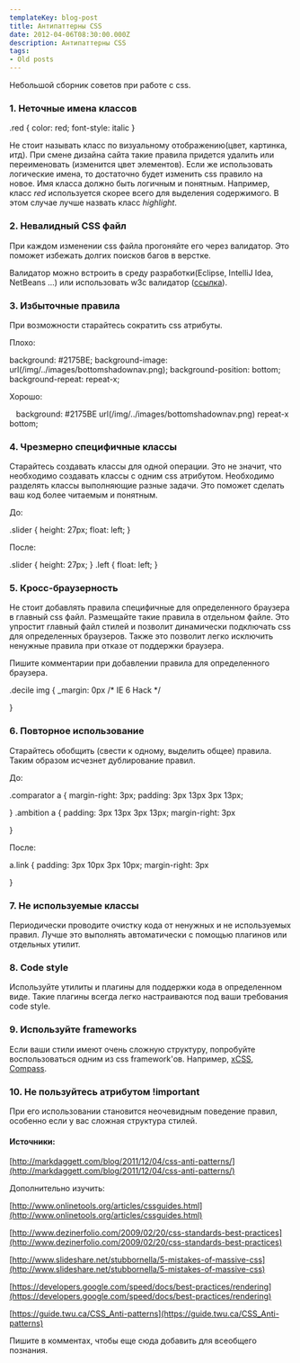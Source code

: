```yaml
---
templateKey: blog-post
title: Антипаттерны CSS
date: 2012-04-06T08:30:00.000Z
description: Антипаттерны CSS
tags:
- Old posts
---
```


Небольшой сборник советов при работе с css.

### 1\. Неточные имена классов

.red { color: red; font-style: italic }

  

Не стоит называть класс по визуальному отображению(цвет, картинка, итд). При смене дизайна сайта такие правила придется удалить или переименовать (изменится цвет элементов). Если же использовать логические имена, то достаточно будет изменить css правило на новое. Имя класса должно быть логичным и понятным. Например, класс _red_ используется скорее всего для выделения содержимого. В этом случае лучше назвать класс _highlight_.  
  

### 2\. Невалидный CSS файл

При каждом изменении css файла прогоняйте его через валидатор. Это поможет избежать долгих поисков багов в верстке. 

  

Валидатор можно встроить в среду разработки(Eclipse, IntelliJ Idea, NetBeans ...) или использовать w3c валидатор ([ссылка](http://jigsaw.w3.org/css-validator/#validate_by_input)).

### 3\. Избыточные правила

При возможности старайтесь сократить css атрибуты.

  

Плохо:

background: #2175BE; background-image: url(/img/../images/bottomshadownav.png); background-position: bottom; background-repeat: repeat-x;

  

Хорошо:  

   background: #2175BE url(/img/../images/bottomshadownav.png) repeat-x bottom;  

### 4\. Чрезмерно специфичные классы

Старайтесь создавать классы для одной операции. Это не значит, что необходимо создавать классы с одним css атрибутом. Необходимо разделять классы выполняющие разные задачи. Это поможет сделать ваш код более читаемым и понятным.

  

До:

.slider { height: 27px; float: left; }

После:  

.slider { height: 27px; } .left { float: left; }

### 5\. Кросс-браузерность

Не стоит добавлять правила специфичные для определенного браузера в главный css файл. Размещайте такие правила в отдельном файле. Это упростит главный файл стилей и позволит динамически подключать css для определенных браузеров. Также это позволит легко исключить ненужные правила при отказе от поддержки браузера. 

  

Пишите комментарии при добавлении правила для определенного браузера.

  

.decile img { _margin: 0px /* IE 6 Hack */

}

### 6\. Повторное использование 

Старайтесь обобщить (свести к одному, выделить общее) правила. Таким образом исчезнет дублирование правил.

  

До:  

.comparator a { margin-right: 3px; padding: 3px 13px 3px 13px;

} .ambition a { padding: 3px 13px 3px 13px; margin-right: 3px

}

После:  

a.link { padding: 3px 10px 3px 10px; margin-right: 3px

}

### 7\. Не используемые классы

Периодически проводите очистку кода от ненужных и не используемых правил. Лучше это выполнять автоматически с помощью плагинов или отдельных утилит.

### 8\. Code style

Используйте утилиты и плагины для поддержки кода в определенном виде. Такие плагины всегда легко настраиваются под ваши требования code style.

### 9\. Используйте frameworks

Если ваши стили имеют очень сложную структуру, попробуйте воспользоваться одним из css framework'ов. Например, [xCSS](http://xcss.antpaw.org/), [Compass](http://compass-style.org/). 

### 10\. Не пользуйтесь атрибутом !important

При его использовании становится неочевидным поведение правил, особенно если у вас сложная структура стилей.

#### Источники:

[http://markdaggett.com/blog/2011/12/04/css-anti-patterns/](http://markdaggett.com/blog/2011/12/04/css-anti-patterns/)

  

Дополнительно изучить:

[http://www.onlinetools.org/articles/cssguides.html](http://www.onlinetools.org/articles/cssguides.html)

[http://www.dezinerfolio.com/2009/02/20/css-standards-best-practices](http://www.dezinerfolio.com/2009/02/20/css-standards-best-practices)

[http://www.slideshare.net/stubbornella/5-mistakes-of-massive-css](http://www.slideshare.net/stubbornella/5-mistakes-of-massive-css)

[https://developers.google.com/speed/docs/best-practices/rendering](https://developers.google.com/speed/docs/best-practices/rendering)

[https://guide.twu.ca/CSS_Anti-patterns](https://guide.twu.ca/CSS_Anti-patterns)

  

Пишите в комментах, чтобы еще сюда добавить для всеобщего познания.